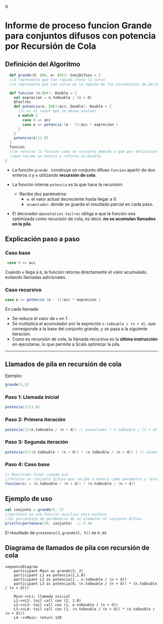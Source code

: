 q

# Informe de proceso funcion Grande para conjuntos difusos con potencia por Recursión de Cola

## Definición del Algoritmo

```Scala
  def grande(d: Int, e: Int): ConjDifuso = {
  //d representa que tan rapido crece la curva
  //e representa que tan curva es la subida de los porcentajes de pertenecia

  def funcion (n:Int): Double = {
    val exprecion = n.toDouble / (n + d)
    @tailrec
    def potencia(e: Int)(acc: Double): Double = {
      //n es el valor que se desea evaluar
      e match {
        case 0 => acc
        case e => potencia (e - 1)(acc * exprecion )
      }
    }
    potencia(e)(1.0)
  }
  funcion
  //se retorna la funcion como un conjunto debido a que por definicion es una funcion
  //que recibe un entero y retorna un Double
}
```

- La función `grande ` construye un conjunto difuso `funcion` apartir de dos enteros `d` y `e` utilizando **recursión de cola**.
- La función interna `potencia` es la que hace la recursión:
  - Recibe dos parámetros:
    - `e`: el valor actual decreciente hasta llegar a 0.
    - `acumulador`: donde se guarda el resultado parcial en cada paso.

- El decorador `@annotation.tailrec` obliga a que la función sea optimizada como recursión de cola, es decir, **no se acumulan llamados en la pila**.

## Explicación paso a paso

### Caso base

```Scala
 case 0 => acc
```

Cuando `e` llega a `0`, la función retorna directamente el valor acumulado, evitando llamadas adicionales.

### Caso recursivo

```Scala
case e => potencia (e - 1)(acc * exprecion )
```

En cada llamada:

- Se reduce el valor de `e` en 1.
- Se multiplica el acumulador por la expreción `n.toDouble / (n + d)`, que corresponde a la base del conjunto grande, y se pasa a la siguiente iteración.
- Como es recursión de cola, la llamada recursiva es la **última instrucción** en ejecutarse, lo que permite a Scala optimizar la pila.

---

## Llamados de pila en recursión de cola

Ejemplo:

```Scala
grande(5,2)
```

### Paso 1: Llamada inicial

```Scala
potencia(2)(1.0)
```

### Paso 2: Primera iteración

```Scala
potencia(1)(n.toDouble / (n + d)) // acumulador * n.toDouble / (n + d)
```

### Paso 3: Segunda iteración

```Scala
potencia(0)((n.toDouble / (n + d)) * (n.toDouble / (n + d)) ) // acumulador * n.toDouble / (n + d)
```

### Paso 4: Caso base

```Scala
// Resultado final cuando e=2
//retorna un conjunto difuso que recibe n entero como parametro y retorna un Double
funcion(n) = (n.toDouble / (n + d)) * (n.toDouble / (n + d))
```


## Ejemplo de uso

```Scala
val conjunto = grande(5, 2)
//pertence es una funcion auxiliar para evaluar
//el porcentaje de perdenecia de un elemento al conjunto difuso
println(pertenece(10, conjunto)  // 0.44
```

El resultado de `pretenece(1,grande(5, 5))` es `0.44`.

## Diagrama de llamados de pila con recursión de cola

```mermaid
sequenceDiagram
    participant Main as grande(5, 2)
    participant L1 as potencia(2,1.0)
    participant L2 as potencia(1 , n.toDouble / (n + d))
    participant L3 as potencia(0, (n.toDouble / (n + d)) * (n.toDouble / (n + d)))

    Main->>L1: llamada inicial
    L1->>L2: tail call con (2, 1.0)
    L2->>L3: tail call con (1, n.toDouble / (n + d))
    L3->>L4: tail call con (1, (n.toDouble / (n + d)) * (n.toDouble / (n + d)))
    L4-->>Main: return 120
```
